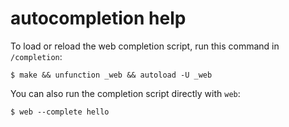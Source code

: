 autocompletion help
===================

To load or reload the web completion script, run this command in `/completion`:

    $ make && unfunction _web && autoload -U _web

You can also run the completion script directly with `web`:

    $ web --complete hello
